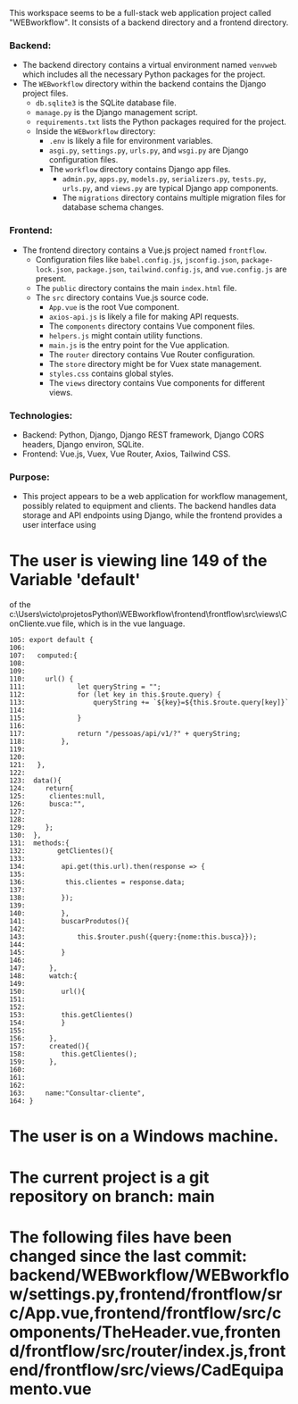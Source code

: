 This workspace seems to be a full-stack web application project called "WEBworkflow". It consists of a backend directory and a frontend directory.

### Backend:
- The backend directory contains a virtual environment named `venvweb` which includes all the necessary Python packages for the project.
- The `WEBworkflow` directory within the backend contains the Django project files.
  - `db.sqlite3` is the SQLite database file.
  - `manage.py` is the Django management script.
  - `requirements.txt` lists the Python packages required for the project.
  - Inside the `WEBworkflow` directory:
    - `.env` is likely a file for environment variables.
    - `asgi.py`, `settings.py`, `urls.py`, and `wsgi.py` are Django configuration files.
    - The `workflow` directory contains Django app files.
      - `admin.py`, `apps.py`, `models.py`, `serializers.py`, `tests.py`, `urls.py`, and `views.py` are typical Django app components.
      - The `migrations` directory contains multiple migration files for database schema changes.

### Frontend:
- The frontend directory contains a Vue.js project named `frontflow`.
  - Configuration files like `babel.config.js`, `jsconfig.json`, `package-lock.json`, `package.json`, `tailwind.config.js`, and `vue.config.js` are present.
  - The `public` directory contains the main `index.html` file.
  - The `src` directory contains Vue.js source code.
    - `App.vue` is the root Vue component.
    - `axios-api.js` is likely a file for making API requests.
    - The `components` directory contains Vue component files.
    - `helpers.js` might contain utility functions.
    - `main.js` is the entry point for the Vue application.
    - The `router` directory contains Vue Router configuration.
    - The `store` directory might be for Vuex state management.
    - `styles.css` contains global styles.
    - The `views` directory contains Vue components for different views.

### Technologies:
- Backend: Python, Django, Django REST framework, Django CORS headers, Django environ, SQLite.
- Frontend: Vue.js, Vuex, Vue Router, Axios, Tailwind CSS.

### Purpose:
- This project appears to be a web application for workflow management, possibly related to equipment and clients. The backend handles data storage and API endpoints using Django, while the frontend provides a user interface using
# The user is viewing line 149 of the Variable 'default'
 of the c:\Users\victo\projetosPython\WEBworkflow\frontend\frontflow\src\views\ConCliente.vue file, which is in the vue language.

```
105: export default {
106: 
107:   computed:{
108: 
109: 
110:     url() {
111:             let queryString = "";
112:             for (let key in this.$route.query) {
113:                 queryString += `${key}=${this.$route.query[key]}`
114: 
115:             }
116: 
117:             return "/pessoas/api/v1/?" + queryString;
118:         },
119: 
120: 
121:   },
122:     
123:  data(){
124:     return{
125:      clientes:null,
126:      busca:"",
127:      
128: 
129:     };
130:  },
131:  methods:{
132:        getClientes(){
133: 
134:         api.get(this.url).then(response => {
135: 
136:          this.clientes = response.data;
137: 
138:         }); 
139: 
140:         },
141:         buscarProdutos(){
142:          
143:             this.$router.push({query:{nome:this.busca}});
144:             
145:         }
146: 
147:      },
148:      watch:{
149:        
150:         url(){
151: 
152: 
153:         this.getClientes()
154:         }
155: 
156:      },
157:      created(){
158:         this.getClientes();
159:      },
160: 
161:  
162: 
163:     name:"Consultar-cliente",
164: }
```



# The user is on a Windows machine.


# The current project is a git repository on branch: main
# The following files have been changed since the last commit: backend/WEBworkflow/WEBworkflow/settings.py,frontend/frontflow/src/App.vue,frontend/frontflow/src/components/TheHeader.vue,frontend/frontflow/src/router/index.js,frontend/frontflow/src/views/CadEquipamento.vue

